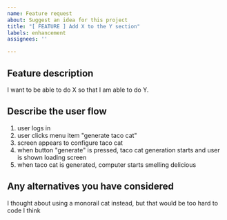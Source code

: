 ```yaml
---
name: Feature request
about: Suggest an idea for this project
title: "[ FEATURE ] Add X to the Y section"
labels: enhancement
assignees: ''

---
```


## Feature description

I want to be able to do X so that I am able to do Y.

## Describe the user flow

1. user logs in
2. user clicks menu item "generate taco cat"
3. screen appears to configure taco cat
4. when button "generate" is pressed, taco cat generation starts and user is shown loading screen
5. when taco cat is generated, computer starts smelling delicious

## Any alternatives you have considered

I thought about using a monorail cat instead, but that would be too hard to code I think
